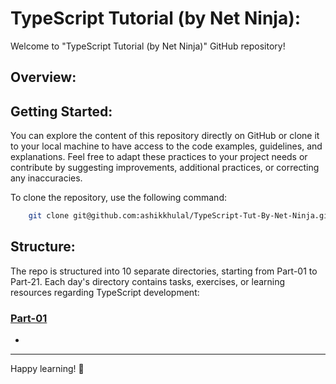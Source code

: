 # TypeScript Tutorial (by Net Ninja):

Welcome to "TypeScript Tutorial (by Net Ninja)" GitHub repository! 

## Overview:


## Getting Started:

You can explore the content of this repository directly on GitHub or clone it to your local machine to have access to the code examples, guidelines, and explanations. Feel free to adapt these practices to your project needs or contribute by suggesting improvements, additional practices, or correcting any inaccuracies.

To clone the repository, use the following command:

```bash
    git clone git@github.com:ashikkhulal/TypeScript-Tut-By-Net-Ninja.git
```

## Structure:

The repo is structured into 10 separate directories, starting from Part-01 to Part-21. Each day's directory contains tasks, exercises, or learning resources regarding TypeScript development:

### [Part-01](./Part-01)
- 


___
Happy learning! 🚀
